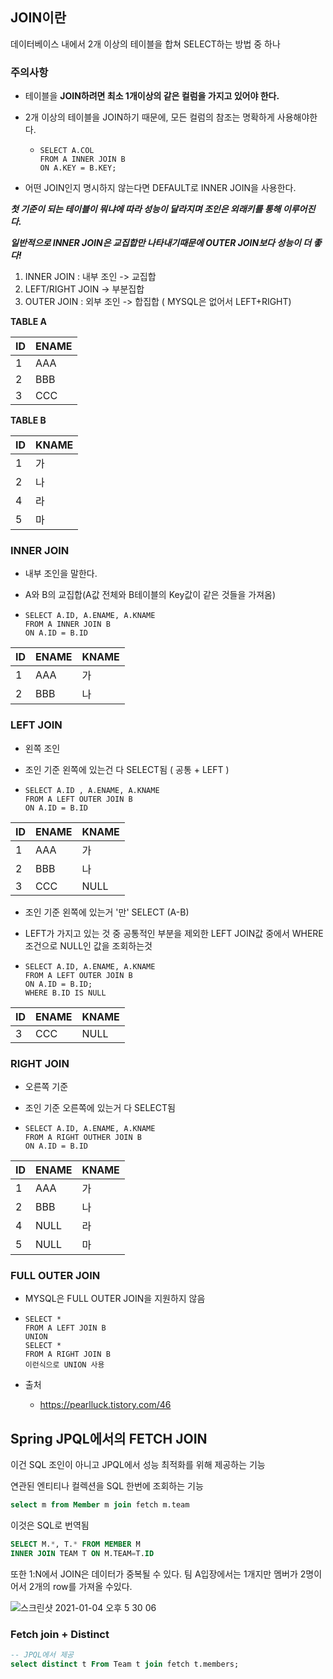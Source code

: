 ## JOIN이란 

데이터베이스 내에서 2개 이상의 테이블을 합쳐 SELECT하는 방법 중 하나   



### 주의사항

- 테이블을 **JOIN하려면 최소 1개이상의 같은 컬럼을 가지고 있어야 한다.** 

- 2개 이상의 테이블을 JOIN하기 때문에, 모든 컬럼의 참조는 명확하게 사용해야한다. 

  - ```
    SELECT A.COL
    FROM A INNER JOIN B
    ON A.KEY = B.KEY;
    ```

- 어떤 JOIN인지 명시하지 않는다면 DEFAULT로 INNER JOIN을 사용한다. 

***첫 기준이 되는 테이블이 뭐냐에 따라 성능이 달라지며 조인은 외래키를 통해 이루어진다.***   

***일반적으로 INNER JOIN은 교집합만 나타내기때문에 OUTER JOIN보다 성능이 더 좋다!***   



1. INNER JOIN : 내부 조인 -> 교집합
2. LEFT/RIGHT JOIN -> 부분집합
3. OUTER JOIN : 외부 조인 -> 합집합 ( MYSQL은 없어서 LEFT+RIGHT)

**TABLE A**

| ID   | ENAME |
| ---- | ----- |
| 1    | AAA   |
| 2    | BBB   |
| 3    | CCC   |

**TABLE B**

| ID   | KNAME |
| ---- | ----- |
| 1    | 가    |
| 2    | 나    |
| 4    | 라    |
| 5    | 마    |



### INNER JOIN

- 내부 조인을 말한다.

- A와 B의 교집합(A값 전체와 B테이블의 Key값이 같은 것들을 가져옴)

- ```
  SELECT A.ID, A.ENAME, A.KNAME
  FROM A INNER JOIN B
  ON A.ID = B.ID 
  ```

| ID   | ENAME | KNAME |
| ---- | ----- | ----- |
| 1    | AAA   | 가    |
| 2    | BBB   | 나    |



### LEFT JOIN

- 왼쪽 조인 

- 조인 기준 왼쪽에 있는건 다 SELECT됨 ( 공통 + LEFT )

- ```
  SELECT A.ID , A.ENAME, A.KNAME
  FROM A LEFT OUTER JOIN B
  ON A.ID = B.ID
  ```

| ID   | ENAME | KNAME |
| ---- | ----- | ----- |
| 1    | AAA   | 가    |
| 2    | BBB   | 나    |
| 3    | CCC   | NULL  |



- 조인 기준 왼쪽에 있는거 '만' SELECT (A-B)

- LEFT가 가지고 있는 것 중 공통적인 부분을 제외한 LEFT JOIN값 중에서 WHERE조건으로 NULL인 값을 조회하는것

- ```
  SELECT A.ID, A.ENAME, A.KNAME
  FROM A LEFT OUTER JOIN B
  ON A.ID = B.ID;
  WHERE B.ID IS NULL
  ```

| ID   | ENAME | KNAME |
| ---- | ----- | ----- |
| 3    | CCC   | NULL  |



### RIGHT JOIN

- 오른쪽 기준

- 조인 기준 오른쪽에 있는거 다 SELECT됨

- ```
  SELECT A.ID, A.ENAME, A.KNAME
  FROM A RIGHT OUTHER JOIN B
  ON A.ID = B.ID
  ```

| ID   | ENAME | KNAME |
| ---- | ----- | ----- |
| 1    | AAA   | 가    |
| 2    | BBB   | 나    |
| 4    | NULL  | 라    |
| 5    | NULL  | 마    |



### FULL OUTER JOIN

- MYSQL은 FULL OUTER JOIN을 지원하지 않음

- ```
  SELECT *
  FROM A LEFT JOIN B
  UNION
  SELECT *
  FROM A RIGHT JOIN B
  이런식으로 UNION 사용 
  ```



- 출처
  - https://pearlluck.tistory.com/46



## Spring JPQL에서의 FETCH JOIN

이건 SQL 조인이 아니고 JPQL에서 성능 최적화를 위해 제공하는 기능  

연관된 엔티티나 컬렉션을 SQL 한번에 조회하는 기능 

```sql
select m from Member m join fetch m.team
```

이것은 SQL로 번역됨

```sql
SELECT M.*, T.* FROM MEMBER M
INNER JOIN TEAM T ON M.TEAM=T.ID
```



또한 1:N에서 JOIN은 데이터가 중복될 수 있다. 팀 A입장에서는 1개지만 멤버가 2명이어서 2개의 row를 가져올 수있다.   

![스크린샷 2021-01-04 오후 5 30 06](https://user-images.githubusercontent.com/43809168/103515686-86582180-4eb2-11eb-819e-5d576e83c9af.png)  

### Fetch join + Distinct

```sql
-- JPQL에서 제공 
select distinct t From Team t join fetch t.members;
```

